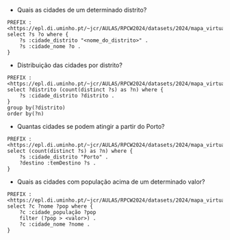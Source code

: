 
- Quais as cidades de um determinado distrito?
```
PREFIX : <https://epl.di.uminho.pt/~jcr/AULAS/RPCW2024/datasets/2024/mapa_virtual/>
select ?s ?o where { 
	?s :cidade_distrito "<nome_do_distrito>" .
	?s :cidade_nome ?o .
}
```

- Distribuição das cidades por distrito?
```
PREFIX : <https://epl.di.uminho.pt/~jcr/AULAS/RPCW2024/datasets/2024/mapa_virtual/>
select ?distrito (count(distinct ?s) as ?n) where { 
	?s :cidade_distrito ?distrito .
}
group by(?distrito)
order by(?n)
```

- Quantas cidades se podem atingir a partir do Porto?
```
PREFIX : <https://epl.di.uminho.pt/~jcr/AULAS/RPCW2024/datasets/2024/mapa_virtual/>
select (count(distinct ?s) as ?n) where { 
	?s :cidade_distrito "Porto" .
    ?destino :temDestino ?s . 
}
```


- Quais as cidades com população acima de um determinado valor?
```
PREFIX : <https://epl.di.uminho.pt/~jcr/AULAS/RPCW2024/datasets/2024/mapa_virtual/>
select ?c ?nome ?pop where { 
	?c :cidade_população ?pop
    filter (?pop > <valor>) .
    ?c :cidade_nome ?nome . 
}
```
